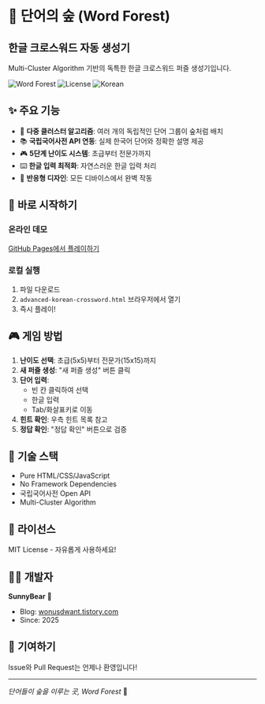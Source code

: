 # 🌲 단어의 숲 (Word Forest)

## 한글 크로스워드 자동 생성기

Multi-Cluster Algorithm 기반의 독특한 한글 크로스워드 퍼즐 생성기입니다.

![Word Forest](https://img.shields.io/badge/Word_Forest-v1.0-green)
![License](https://img.shields.io/badge/license-MIT-blue)
![Korean](https://img.shields.io/badge/language-Korean-red)

## ✨ 주요 기능

- 🎯 **다중 클러스터 알고리즘**: 여러 개의 독립적인 단어 그룹이 숲처럼 배치
- 📚 **국립국어사전 API 연동**: 실제 한국어 단어와 정확한 설명 제공
- 🎮 **5단계 난이도 시스템**: 초급부터 전문가까지
- ⌨️ **한글 입력 최적화**: 자연스러운 한글 입력 처리
- 🎨 **반응형 디자인**: 모든 디바이스에서 완벽 작동

## 🚀 바로 시작하기

### 온라인 데모
[GitHub Pages에서 플레이하기](https://sunnybear21.github.io/wordforest/advanced-korean-crossword.html)

### 로컬 실행
1. 파일 다운로드
2. `advanced-korean-crossword.html` 브라우저에서 열기
3. 즉시 플레이!

## 🎮 게임 방법

1. **난이도 선택**: 초급(5x5)부터 전문가(15x15)까지
2. **새 퍼즐 생성**: "새 퍼즐 생성" 버튼 클릭
3. **단어 입력**:
   - 빈 칸 클릭하여 선택
   - 한글 입력
   - Tab/화살표키로 이동
4. **힌트 확인**: 우측 힌트 목록 참고
5. **정답 확인**: "정답 확인" 버튼으로 검증

## 🔧 기술 스택

- Pure HTML/CSS/JavaScript
- No Framework Dependencies
- 국립국어사전 Open API
- Multi-Cluster Algorithm

## 📝 라이선스

MIT License - 자유롭게 사용하세요!

## 👨‍💻 개발자

**SunnyBear** 🐻
- Blog: [wonusdwant.tistory.com](https://wonusdwant.tistory.com)
- Since: 2025

## 🤝 기여하기

Issue와 Pull Request는 언제나 환영입니다!

---

*단어들이 숲을 이루는 곳, Word Forest* 🌲